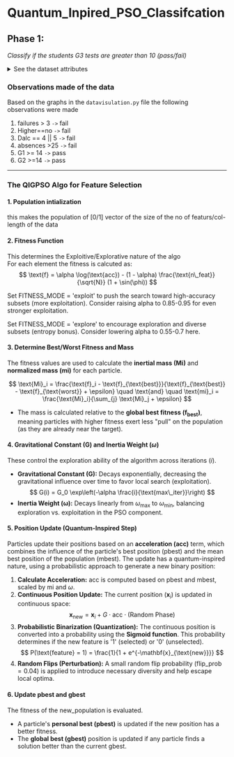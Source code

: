 # Quantum_Inpired_PSO_Classifcation

## Phase 1:
*Classify if the students G3 tests are greater than 10 (pass/fail)*
<details> 
<summary>
See the dataset attributes 
</summary> 
<img src="./data/datasetattributes.png" width="500
">
</details>

### Observations made of the data
Based on the graphs in the `datavisulation.py` file the following observations were made
1. failures > 3 `->` fail
2. Higher==no `->` fail
3. Dalc ==  4 || 5 `->` fail
4. absences >25 `->` fail
5. G1 >= 14 `->` pass
6. G2 >=14 `->` pass

---
### The QIGPSO Algo for Feature Selection 

#### 1.  Population intialization
this makes the population of [0/1] vector of the size of the no of featurs/col-length of the data

#### 2.  Fitness Function
This determines the Exploitive/Explorative nature of the algo 
<br>
For each element the fitness is calcuted as:
<br>
$$
\text{f} = \alpha \log(\text{acc}) - (1 - \alpha) \frac{\text{n\_feat}}{\sqrt{N}} (1 + \sin(\phi))
$$

Set FITNESS_MODE = 'exploit' to push the search toward high-accuracy subsets (more exploitation). Consider raising alpha to 0.85-0.95 for even stronger exploitation.

Set FITNESS_MODE = 'explore' to encourage exploration and diverse subsets (entropy bonus). Consider lowering alpha to 0.55-0.7 here.

#### 3. Determine Best/Worst Fitness and Mass
The fitness values are used to calculate the **inertial mass ($\text{Mi}$)** and **normalized mass ($\text{mi}$)** for each particle.

$$
\text{Mi}_i = \frac{\text{f}_i - \text{f}_{\text{best}}}{\text{f}_{\text{best}} - \text{f}_{\text{worst}} + \epsilon}
\quad \text{and} \quad
\text{mi}_i = \frac{\text{Mi}_i}{\sum_{j} \text{Mi}_j + \epsilon}
$$
- The mass is calculated relative to the **global best fitness ($\text{f}_{\text{best}}$)**, meaning particles with higher fitness exert less "pull" on the population (as they are already near the target).

#### 4. Gravitational Constant (G) and Inertia Weight ($\omega$)

These control the exploration ability of the algorithm across iterations ($i$).
- **Gravitational Constant ($\mathbf{G}$):** Decays exponentially, decreasing the gravitational influence over time to favor local search (exploitation).
$$
G(i) = G_0 \exp\left(-\alpha \frac{i}{\text{max\_iter}}\right)
$$
- **Inertia Weight ($\mathbf{\omega}$):** Decays linearly from $\omega_{\text{max}}$ to $\omega_{\text{min}}$, balancing exploration vs. exploitation in the $\text{PSO}$ component.

#### 5. Position Update (Quantum-Inspired Step)

Particles update their positions based on an **acceleration ($\mathbf{\text{acc}}$)** term, which combines the influence of the particle's best position ($\text{pbest}$) and the mean best position of the population ($\text{mbest}$). The update has a quantum-inspired nature, using a probabilistic approach to generate a new binary position:

1.  **Calculate Acceleration:** $\mathbf{\text{acc}}$ is computed based on $\text{pbest}$ and $\text{mbest}$, scaled by $\text{mi}$ and $\omega$.
2.  **Continuous Position Update:** The current position ($\mathbf{x}_i$) is updated in continuous space:
    $$
    \mathbf{x}_{\text{new}} = \mathbf{x}_i + G \cdot \mathbf{\text{acc}} \cdot (\text{Random Phase})
    $$
3.  **Probabilistic Binarization (Quantization):** The continuous position is converted into a probability using the **Sigmoid function**. This probability determines if the new feature is '1' (selected) or '0' (unselected).
    $$
    P(\text{feature} = 1) = \frac{1}{1 + e^{-\mathbf{x}_{\text{new}}}}
    $$
4.  **Random Flips (Perturbation):** A small random flip probability ($\text{flip\_prob}=0.04$) is applied to introduce necessary diversity and help escape local optima.

#### 6. Update $\text{pbest}$ and $\text{gbest}$
The fitness of the $\text{new\_population}$ is evaluated.
- A particle's **personal best ($\text{pbest}$)** is updated if the new position has a better fitness.
- The **global best ($\text{gbest}$)** position is updated if any particle finds a solution better than the current $\text{gbest}$.